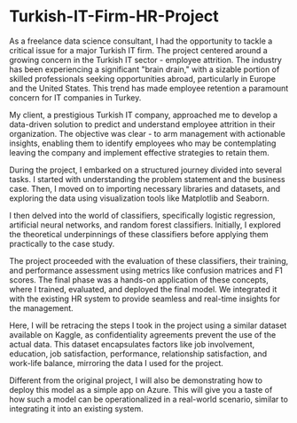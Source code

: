 # Turkish-IT-Firm-HR-Project

As a freelance data science consultant, I had the opportunity to tackle a critical issue for a major Turkish IT firm. The project centered around a growing concern in the Turkish IT sector - employee attrition. The industry has been experiencing a significant "brain drain," with a sizable portion of skilled professionals seeking opportunities abroad, particularly in Europe and the United States. This trend has made employee retention a paramount concern for IT companies in Turkey.

My client, a prestigious Turkish IT company, approached me to develop a data-driven solution to predict and understand employee attrition in their organization. The objective was clear - to arm management with actionable insights, enabling them to identify employees who may be contemplating leaving the company and implement effective strategies to retain them.

During the project, I embarked on a structured journey divided into several tasks. I started with understanding the problem statement and the business case. Then, I moved on to importing necessary libraries and datasets, and exploring the data using visualization tools like Matplotlib and Seaborn.

I then delved into the world of classifiers, specifically logistic regression, artificial neural networks, and random forest classifiers. Initially, I explored the theoretical underpinnings of these classifiers before applying them practically to the case study.

The project proceeded with the evaluation of these classifiers, their training, and performance assessment using metrics like confusion matrices and F1 scores. The final phase was a hands-on application of these concepts, where I trained, evaluated, and deployed the final model. We integrated it with the existing HR system to provide seamless and real-time insights for the management.

Here, I will be retracing the steps I took in the project using a similar dataset available on Kaggle, as confidentiality agreements prevent the use of the actual data. This dataset encapsulates factors like job involvement, education, job satisfaction, performance, relationship satisfaction, and work-life balance, mirroring the data I used for the project.

Different from the original project, I will also be demonstrating how to deploy this model as a simple app on Azure. This will give you a taste of how such a model can be operationalized in a real-world scenario, similar to integrating it into an existing system.
